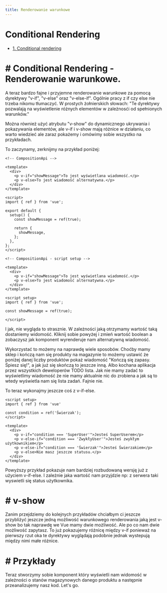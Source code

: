 ```yaml
---
title: Renderowanie warunkowe
---
```


<h1 class='text-white mb-10 mt-5 text-2xl uppercase text-center'>
  Conditional Rendering
</h1>

- [1. Conditional rendering](#1-options)

<TextBoxMD>
  <h1 class="text-2xl font-semibold">
    <span class='text-green-500 forn-bold'>#</span>  Conditional Rendering  - Renderowanie warunkowe.
  </h1>
  <p class='my-2'>
    A teraz bardzo fajne i przyjemne renderowanie warunkowe za pomocą dyrektywy "v-if", "v-else" oraz "v-else-if". Ogólnie pracy z if czy else nie trzeba nikomu tłumaczyć. W prostych żołnierskich słowach: "Te dyrektywy pozwalają na wyświetlenie różnych elementów w zależnosći od spełnionych warunków."
  </p>
  <p class='my-2'>
     Można również użyć atrybutu "v-show" do dynamicznego ukrywania i pokazywania elementów, ale v-if i v-show mają różnice w działaniu, co warto wiedzieć ale zaraz pokażemy i omówimy sobie wszystko na przykładach.
  </p>
  <p class='my-2'>
    To zaczynamy, zerknijmy na przykład poniżej:
  </p>
</TextBoxMD>

<div class='flex justify-center flex-wrap'>

```vue
<!-- CompositionApi -->

<template>
  <div>
    <p v-if="showMessage">To jest wyświetlana wiadomość.</p>
    <p v-else>To jest wiadomość alternatywna.</p>
  </div>
</template>

<script>
import { ref } from 'vue';

export default {
  setup() {
    const showMessage = ref(true);

    return {
      showMessage,
    };
  },
};
</script>

```
```vue
<!-- CompositionApi - script setup -->

<template>
  <div>
    <p v-if="showMessage">To jest wyświetlana wiadomość.</p>
    <p v-else>To jest wiadomość alternatywna.</p>
  </div>
</template>

<script setup>
import { ref } from 'vue';

const showMessage = ref(true);

</script>

```

</div>

<IfExampleOne />

<TextBoxMD>
  <p class='my-2'>
    I jak, nie wygląda to strasznie. W zależności jaką otrzymamy wartość taką dostaniemy widomość. Kliknij sobie powyżej i zmień wartość boolean a zobaczysz jak komponent wyrenderuje nam alternatywną wiadomość. 
  </p>
  <p class='my-2'>
    Wykorzystać to możemy na naprawdę wiele sposobów. Choćby mamy sklep i kończą nam się produkty na magazynie to możemy ustawić że poniżej danej liczby produktów pokaż wiadomość "Kończą się zapasy. Śpiesz się!", a jak już się skończą to jeszcze inną. Albo kochana aplikacja przez wszystkich deweloperów TODO lista. Jak nie mamy zadać to wyświetlimy wiadomość że nie mamy aktualnie nic do zrobiena a jak są to wtedy wyświetla nam się lista zadań. Fajnie nie. 
  </p>
  <p>
    To teraz wykonajmy jeszcze coś z v-if-else.
  </p>
</TextBoxMD>

```vue 
<script setup>
import { ref } from 'vue'

const condition = ref('Świerzak');
</script>

<template>
  <div>
    <p v-if="condition === 'SuperUser'">Jesteś SuperUserem</p>
    <p v-else-if="condition === 'ZwykłyUser'">Jesteś zwykłym użytkownikiem</p>
    <p v-else-if="condition === 'Świerzak'">Jesteś Świerzakiem</p>
    <p v-else>Nie masz jeszcze statusu.</p>
  </div>
</template>
```

<TextBoxMD>
  <p class='my-2'>
    Powyższy przykład pokazuje nam bardziej rozbudowaną wersję już z użyciem v-if-else. I zależnie jaka wartość nam przyjdzie np: z serwera taki wyswietli się status użytkownika.  
  </p>
</TextBoxMD>

<TextBoxMD>
  <h1 class="text-2xl font-semibold">
    <span class='text-green-500 forn-bold'>#</span>  v-show
  </h1>
  <p class='my-2'>
    Zanim przejdziemy do kolejnych przykładów chciałbym ci jeszcze przybliżyć jeszcze jedną możliwość warunkowego renderowania jaką jest v-show bo tak naprawdę we Vue mamy dwie możliwość. Ale po co nam dwie możliwość zapytasz. To już pokazujemy różnicę między v-if ponieważ na pierwszy rzut oka te dyrektywy wyglądają podobnie jednak wystepują między nimi małe różnice.
  </p>
</TextBoxMD>



<TextBoxMD>
  <h1 class="text-2xl font-semibold">
    <span class='text-green-500 forn-bold'>#</span>  Przykłady
  </h1>
  <p class='my-2'>
    Teraz stworzymy sobie komponent który wyświetli nam widomość w zależności o stanów magazynowych danego produktu a następnie przeanalizujemy nasz kod. Let's go.
  </p>
</TextBoxMD>

<IfExampleTwo />